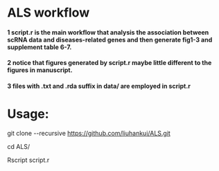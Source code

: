 # ALS workflow
#### 1 script.r is the main workflow that analysis the association between scRNA data and diseases-related genes and then generate fig1-3 and supplement table 6-7.


#### 2 notice that figures generated by script.r maybe little different to the figures in manuscript.


#### 3 files with .txt and .rda suffix in data/ are employed in script.r


# Usage:

git clone --recursive https://github.com/liuhankui/ALS.git

cd ALS/

Rscript script.r
